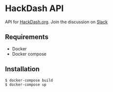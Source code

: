 # HackDash API

API for [HackDash.org](https://hackdash.org).
Join the discussion on [Slack](http://hackdash-slack.herokuapp.com/)

## Requirements

- Docker
- Docker compose

## Installation

    $ docker-compose build
    $ docker-compose up
